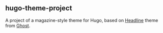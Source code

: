 ## hugo-theme-project

A project of a magazine-style theme for Hugo, based on [Headline](https://headline.ghost.io) theme from [Ghost](https://ghost.org).